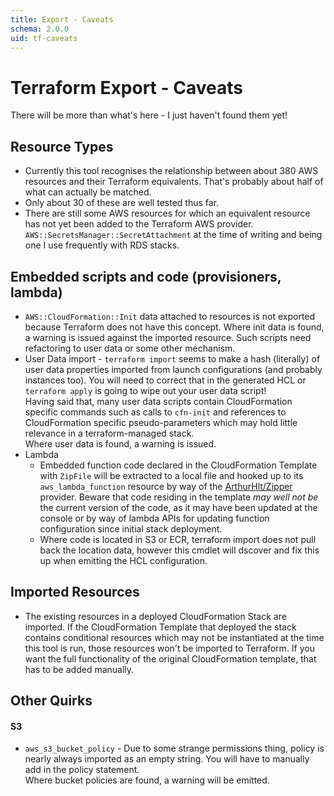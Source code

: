 ```yaml
---
title: Export - Caveats
schema: 2.0.0
uid: tf-caveats
---
```


# Terraform Export - Caveats

There will be more than what's here - I just haven't found them yet!

## Resource Types
* Currently this tool recognises the relationship between about 380 AWS resources and their Terraform equivalents. That's probably about half of what can actually be matched.
* Only about 30 of these are well tested thus far.
* There are still some AWS resources for which an equivalent resource has not yet been added to the Terraform AWS provider. `AWS::SecretsManager::SecretAttachment` at the time of writing and being one I use frequently with RDS stacks.

## Embedded scripts and code (provisioners, lambda)
* `AWS::CloudFormation::Init` data attached to resources is not exported because Terraform does not have this concept. Where init data is found, a warning is issued against the imported resource. Such scripts need refactoring to user data or some other mechanism.
* User Data import - `terraform import` seems to make a hash (literally) of user data properties imported from launch configurations (and probably instances too). You will need to correct that in the generated HCL or `terraform apply` is going to wipe out your user data script!<br/> Having said that, many user data scripts contain CloudFormation specific commands such as calls to `cfn-init` and references to CloudFormation specific pseudo-parameters which may hold little relevance in a terraform-managed stack.<br/>Where user data is found, a warning is issued.
* Lambda
    * Embedded function code declared in the CloudFormation Template with `ZipFile` will be extracted to a local file and hooked up to its `aws_lambda_function` resource by way of the [ArthurHlt/Zipper](https://registry.terraform.io/providers/ArthurHlt/zipper/latest) provider. Beware that code residing in the template _may well not be_ the current version of the code, as it may have been updated at the console or by way of lambda APIs for updating function configuration since initial stack deployment.
    * Where code is located in S3 or ECR, terraform import does not pull back the location data, however this cmdlet will dscover and fix this up when emitting the HCL configuration.

## Imported Resources

* The existing resources in a deployed CloudFormation Stack are imported. If the CloudFormation Template that deployed the stack contains conditional resources which may not be instantiated at the time this tool is run, those resources won't be imported to Terraform. If you want the full functionality of the original CloudFormation template, that has to be added manually.

## Other Quirks

#### S3
* `aws_s3_bucket_policy` - Due to some strange permissions thing, policy is nearly always imported as an empty string. You will have to manually add in the policy statement.<br/>Where bucket policies are found, a warning will be emitted.
